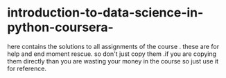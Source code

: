 # introduction-to-data-science-in-python-coursera-
here contains the solutions to all assignments of the course . these are for help and end moment rescue. so don't just copy them .if you are copying them directly than you are wasting your money in the course so just use it for reference. 
